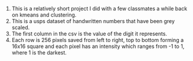 1. This is a relatively short project I did with a few classmates a while back on kmeans and clustering.   
2. This is a usps dataset of handwritten numbers that have been grey scaled. 
3. The first column in the csv is the value of the digit it represents. 
4. Each row is 256 pixels saved from left to right, top to bottom forming a 16x16 square and each pixel has an intensity which ranges from -1 to 1, where 1 is the darkest.
